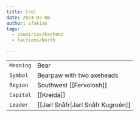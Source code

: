 ```yaml
---
title: Crel
date: 2024-02-06
author: sfakias
tags:
  - countries/Korhond
  - factions/North
 
---
```

| | |
| --- | --- |
| `Meaning` | Bear |
| `Symbol` | Bearpaw with two axeheads |
| `Region` | Southwest [[Fervolosh]] |
| `Capital` | [[Kreida]] |
| `Leader` | [[Jarl Snåfr\|Jarl Snåfr Kugroên]] |